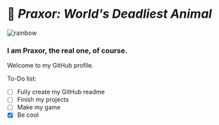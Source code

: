 # 👋 <i><strong>Praxor:</i></strong> <i><strong>World's Deadliest Animal</strong></i>
![rainbow](https://user-images.githubusercontent.com/33204548/190665571-f43df0d6-6258-4170-9e3c-98085fa8acca.gif)
### I am Praxor, the real one, of course.
Welcome to my GitHub profile.

To-Do list:
- [ ] Fully create my GitHub readme
- [ ] Finish my projects
- [ ] Make my game
- [x] Be cool
